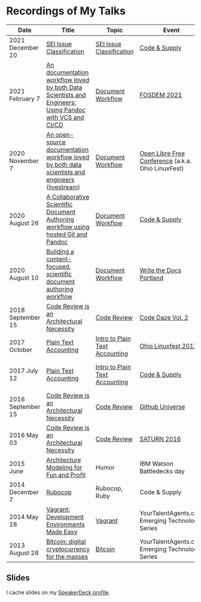 Recordings of My Talks
======================

| Date | Title | Topic | Event | Comments |
|------|-------|-------|-------|----------|
| 2021 December 20 | [SEI Issue Classification](https://www.youtube.com/watch?v=1UtklNrB8XA&t=1042s) | [SEI Issue Classification](lightning/sei_issue_classification) | [Code & Supply](https://codeandsupply.co) | |
| 2021 February 7 | [An documentation workflow loved by both Data Scientists and Engineers: Using Pandoc with VCS and CI/CD](https://fosdem.org/2021/schedule/event/ttddatascience/ "webm and mp4 available") | [Document Workflow](document_workflow) | [FOSDEM 2021](https://archive.fosdem.org/2021/schedule/event/ttddatascience/) | Officially representing Target Corp. |
| 2020 November 7 | [An open-source documentation workflow loved by both data scientists and engineers](https://www.youtube.com/watch?v=gSjEQ49GDdc "official cut") ([livestream](https://youtu.be/79yTKqYXn8o?t=3110 "livestream")) |  [Document Workflow](document_workflow) | [Open Libre Free Conference](https://olfconference.org/) (a.k.a. Ohio LinuxFest) | Officially representing Target Corp.
| 2020 August 26 | [A Collaborative Scientific Document Authoring workflow using hosted Git and Pandoc](https://www.youtube.com/watch?v=hSoXV9vsMFc "livestream") | [Document Workflow](document_workflow) | [Code & Supply](https://codeandsupply.co) | |
| 2020 August 10 | [Building a content-focused, scientific document authoring workflow](https://www.youtube.com/watch?v=m1Lhy3fheuY "official recording") | [Document Workflow](document_workflow) | [Write the Docs Portland](https://www.writethedocs.org/conf/portland/2020/) | Officially representing Target Corp.
| 2018 September 15 | [Code Review is an Architectural Necessity](https://www.youtube.com/watch?v=niWVC-aXNjA&t=271s) | [Code Review](code_review) | [Code Daze Vol. 2](https://twitter.com/CodeDazeConf) | Revision of Github Universe 2016 talk
| 2017 October | [Plain Text Accounting](https://www.youtube.com/watch?v=FJtaM43PgXQ) | [Intro to Plain Text Accounting](intro_to_plaintextaccounting) | [Ohio Linuxfest 2017](https://web.archive.org/web/20171002034252/https://ohiolinux.org/speakers/) | Revision of C&S talk
| 2017 July 12 | [Plain Text Accounting](https://www.youtube.com/watch?v=8r5Cp66k4PA) | [Intro to Plain Text Accounting](intro_to_plaintextaccounting) | [Code & Supply](https://www.meetup.com/Pittsburgh-Code-Supply/events/238443510/)| A part of C&S's series on personal finance
| 2016 September 15 | [Code Review is an Architectural Necessity](https://www.youtube.com/watch?v=pJFM321_lAs) | [Code Review](code_review) | [Github Universe](http://githubuniverse.com/program/sessions/#code-review) | Revision of SATURN 2016 talk
| 2016 May 03 | [Code Review is an Architectural Necessity](https://www.youtube.com/watch?v=TKZ3W8FggYY) | [Code Review](code_review) | [SATURN 2016](https://saturn2016.sched.org/event/63lw/code-review-is-an-architectural-necessity) | First conference talk!
|2015 June| [Architecture Modeling for Fun and Profit](https://www.youtube.com/watch?v=4nubbHqJNOo) | Humor | IBM Watson Battledecks day | Humorous, improvisational talk
| 2014 December 7 | [Rubocop](https://www.youtube.com/watch?v=YJE25T7CU3E) | Rubocop, Ruby | Code & Supply
| 2014 May 28 | [Vagrant: Development Environments Made Easy](https://www.youtube.com/watch?v=NKwXhWa2ig8) | [Vagrant](vagrant/vagrant.md) | YourTalentAgents.com Emerging Technology Series
| 2013 August 28 | [Bitcoin: digital cryptocurrency for the masses](https://www.youtube.com/watch?v=aGTRPhTiiXU) | [Bitcoin](bitcoin-technical/bitcoin-technical.md) | YourTalentAgents.com Emerging Technology Series

## Slides

I cache slides on my [SpeakerDeck profile](https://speakerdeck.com/colindean "Colin Dean on SpeakerDeck").
